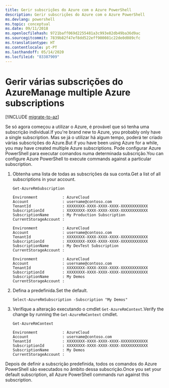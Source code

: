 ```yaml
---
title: Gerir subscrições do Azure com o Azure PowerShell
description: Gerir subscrições do Azure com o Azure PowerShell
ms.devlang: powershell
ms.topic: conceptual
ms.date: 09/11/2018
ms.openlocfilehash: 9721baff069d2255481a3c993e82db49ba36d9ac
ms.sourcegitcommit: 7839b82f47ef8dd522eff900081c22de0d089cfc
ms.translationtype: HT
ms.contentlocale: pt-PT
ms.lasthandoff: 05/14/2020
ms.locfileid: "83387909"
---
```

# <a name="manage-multiple-azure-subscriptions"></a><span data-ttu-id="d49ca-103">Gerir várias subscrições do Azure</span><span class="sxs-lookup"><span data-stu-id="d49ca-103">Manage multiple Azure subscriptions</span></span>

[!INCLUDE [migrate-to-az](../includes/migrate-to-az.md)]

<span data-ttu-id="d49ca-104">Se só agora começou a utilizar o Azure, é provável que só tenha uma subscrição individual.</span><span class="sxs-lookup"><span data-stu-id="d49ca-104">If you're brand new to Azure, you probably only have a single subscription.</span></span> <span data-ttu-id="d49ca-105">Mas se já o utilizar há algum tempo, poderá ter criado várias subscrições do Azure.</span><span class="sxs-lookup"><span data-stu-id="d49ca-105">But if you have been using Azure for a while, you may have created multiple Azure subscriptions.</span></span> <span data-ttu-id="d49ca-106">Pode configurar Azure PowerShell para executar comandos numa determinada subscrição.</span><span class="sxs-lookup"><span data-stu-id="d49ca-106">You can configure Azure PowerShell to execute commands against a particular subscription.</span></span>

1. <span data-ttu-id="d49ca-107">Obtenha uma lista de todas as subscrições da sua conta.</span><span class="sxs-lookup"><span data-stu-id="d49ca-107">Get a list of all subscriptions in your account.</span></span>

    ```azurepowershell-interactive
    Get-AzureRmSubscription
    ```

    ```output
    Environment           : AzureCloud
    Account               : username@contoso.com
    TenantId              : XXXXXXXX-XXXX-XXXX-XXXX-XXXXXXXXXXXX
    SubscriptionId        : XXXXXXXX-XXXX-XXXX-XXXX-XXXXXXXXXXXX
    SubscriptionName      : My Production Subscription
    CurrentStorageAccount :

    Environment           : AzureCloud
    Account               : username@contoso.com
    TenantId              : XXXXXXXX-XXXX-XXXX-XXXX-XXXXXXXXXXXX
    SubscriptionId        : XXXXXXXX-XXXX-XXXX-XXXX-XXXXXXXXXXXX
    SubscriptionName      : My DevTest Subscription
    CurrentStorageAccount :

    Environment           : AzureCloud
    Account               : username@contoso.com
    TenantId              : XXXXXXXX-XXXX-XXXX-XXXX-XXXXXXXXXXXX
    SubscriptionId        : XXXXXXXX-XXXX-XXXX-XXXX-XXXXXXXXXXXX
    SubscriptionName      : My Demos
    CurrentStorageAccount :
    ```

2. <span data-ttu-id="d49ca-108">Defina a predefinida.</span><span class="sxs-lookup"><span data-stu-id="d49ca-108">Set the default.</span></span>

    ```azurepowershell-interactive
    Select-AzureRmSubscription -Subscription "My Demos"
    ```

3. <span data-ttu-id="d49ca-109">Verifique a alteração executando o cmdlet `Get-AzureRmContext`.</span><span class="sxs-lookup"><span data-stu-id="d49ca-109">Verify the change by running the `Get-AzureRmContext` cmdlet.</span></span>

    ```azurepowershell-interactive
    Get-AzureRmContext
    ```

    ```output
    Environment           : AzureCloud
    Account               : username@contoso.com
    TenantId              : XXXXXXXX-XXXX-XXXX-XXXX-XXXXXXXXXXXX
    SubscriptionId        : XXXXXXXX-XXXX-XXXX-XXXX-XXXXXXXXXXXX
    SubscriptionName      : My Demos
    CurrentStorageAccount :
    ```

<span data-ttu-id="d49ca-110">Depois de definir a subscrição predefinida, todos os comandos do Azure PowerShell são executados no âmbito dessa subscrição.</span><span class="sxs-lookup"><span data-stu-id="d49ca-110">Once you set your default subscription, all Azure PowerShell commands run against this subscription.</span></span>
